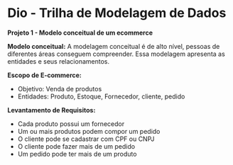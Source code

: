 # **Dio - Trilha de Modelagem de Dados**

**Projeto 1 - Modelo conceitual de um ecommerce**

**Modelo conceitual:** A modelagem conceitual é de alto nível, pessoas de diferentes áreas conseguem compreender. 
Essa modelagem apresenta as entidades e seus relacionamentos.

**Escopo de E-commerce:**
- Objetivo: Venda de produtos
- Entidades: Produto, Estoque, Fornecedor, cliente, pedido

**Levantamento de Requisitos:**
- Cada produto possui um fornecedor
- Um ou mais produtos podem compor um pedido
- O cliente pode se cadastrar com CPF ou CNPJ
- O cliente pode fazer mais de um pedido
- Um pedido pode ter mais de um produto
